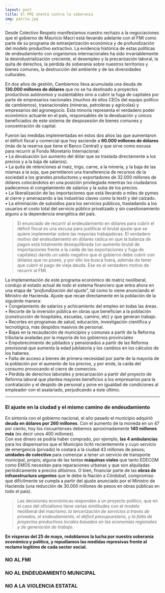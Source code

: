 ```yaml
---
layout: post
title: El FMI atenta contra la soberanía
img: patria.jpg
---
```


Desde Colectivo Respeto manifestamos nuestro rechazo a la negociaciones que el gobierno de Mauricio Macri está llevando adelante con el FMI como parte de su programa de extranjerización económica y de profundización del modelo productivo extractivo. La evidencia histórica de estas políticas de endeudamiento con organismos internacionales ha sido invariablemente la desindustrialización creciente, el desempleo y la precarización laboral, la quita de derechos, la pérdida de soberanía sobre nuestros territorios y bienes comunes, la destrucción del ambiente y de las diversidades culturales.  

En dos años de gestión, Cambiemos lleva acumulada una deuda de __130.000 millones de dólares__ que no se ha destinado a proyectos productivos autónomos y sustentables sino a cubrir la fuga de capitales por parte de empresarios nacionales (muchos de ellos CEOs del equipo político de cambiemos), trasnacionales (mineras, petroleras y agrícolas) y empresarios del agronegocio. Esta minoría representa el verdadero poder económico actuante en el país, responsables de la devaluación y únicos beneficiados de este sistema de desposesión de bienes comunes y concentración de capital.  

Fueron las medidas implementadas en estos dos años las que aumentaron el déficit fiscal y comercial que hoy asciende a __60.000 millones de dólares__ (más de la reserva que tiene el Banco Central) y que sirve como excusa para recurrir al Fondo Monetario Internacional:  
    • La devaluación (un aumento del dólar que se traslada directamente a los precios y a la baja de salarios).  
    • La quita de retenciones al maíz, trigo, carne, a la minería, y la baja de las mismas a la soja, que permitieron una transferencia de recursos de la sociedad a los grandes productores y exportadores de 32.000 millones de dólares colocándolos en una posición privilegiada mientras lxs ciudadanos padecemos el congelamiento de salarios y la suba de los precios.  
    • La liberalización de las importaciones que está llevando a miles de pymes al cierre y amenazando a las industrias claves como la textil y del calzado.  
    • La eliminación de subsidios para los servicios públicos, trasladando a los usuarios el costo total del servicio público privatizado y sin cuestionamiento alguno a la dependencia energética del país.  

>  El enunciado de recurrir al endeudamiento en dólares para cubrir el déficit fiscal es una excusa para justificar el brutal ajuste que se quiere implementar sobre las mayorías trabajadoras. El verdadero motivo del endeudamiento en dólares radica en que la balanza de pagos está totalmente desequilibrada (un aumento brutal de importaciones frente a la caída de las exportaciones y fuga de capitales) dando un saldo negativo que el gobierno debe cubrir con dólares que no posee, y por ello los busca fuera, además de tener que cubrir el pago de vieja deuda. Ese es el verdadero motivo de recurrir al FMI.  

La implementación de este programa económico de matriz neoliberal, condujo al estado actual de todo el sistema financiero que entra ahora en una etapa de “_profundización del ajuste_”, tal como lo viene anunciando el Ministro de Hacienda. Ajuste que recae directamente en la población de la siguiente manera:  
    • Congelamiento de salarios y achicamiento del empleo en todas las áreas.  
    • Recorte de la inversión pública en obras que benefician a la población (construcción de hospitales, escuelas, camino, etc) y que generan trabajo.  
    • Recortes en programas de salud, educación, investigación científica y tecnológica, más despidos masivos de personal.  
    • Bajas en la recaudación de municipios y comunas a partir de la Reforma tributaria avaladas por la mayoría de los gobiernos provinciales   
    • Empobrecimiento de jubilados y pensionados a partir de las Reforma previsional que aumenta la edad jubilatoria y los cambios en los cálculos de los haberes.  
    • Falta de acceso a bienes de primera necesidad por parte de la mayoría de la población por el aumento de los precios, y por ende, la caída del consumo provocando el cierre de comercios.  
    • Pérdida de derechos laborales y precarización a partir del proyecto de Reforma laboral que plantea mayores beneficios a los empresarios para la contratación y el despido de personal y pone en igualdad de condiciones al empleador con el asalariado, perjudicando a éste último.

---

### El ajuste en la ciudad y el mismo camino de endeudamiento

En sintonía con el gobierno nacional, el año pasado el municipio adquirió __deuda en dólares por 260 millones__. Con el aumento de la moneda en un 47 por ciento, hoy los riocuartenses debemos  aproximadamente __140 millones más__ (es decir unos 400 millones).  
Con ese dinero se podría haber comprado, por ejemplo, __las 4 ambulancias__ para los dispensarios que el Municipio licitó recientemente y cuyo servicio de emergencia (privado) le costará a la ciudad 43 millones de pesos; __unidades de colectivo__ para comenzar a tener un servicio de transporte municipal, propio; alguna de las tantas __máquinas viales__ que tanto EDECOM como EMOS necesitan para reparaciones urbanas y que son alquiladas periódicamente a precios altísimos. O bien, financiar parte de las __obras de infraestructura urgentes__ que le debe la Nación a Córdoba1, compromiso que difícilmente se cumpla a partir del ajuste anunciado por el  Ministro de Hacienda (una reducción de 30.000 millones de pesos en obras públicas en todo el país).  

>  Las decisiones económicas responden a un proyecto político, que en el caso del oficialismo tiene varias similitudes con el modelo neoliberal del macrismo: _la tercerización de servicios a través de privados, el endeudamiento, el déficit presupuestario, y la falta de proyectos productivos locales basados en las economías regionales y de generación de trabajo._

__En vísperas del 25 de mayo, redoblamos la lucha por nuestra soberanía económica y política, y repudiamos las medidas represivas frente al reclamo legítimo de cada sector social.__

### NO AL FMI
### NO AL ENDEUDAMIENTO MUNICIPAL
### NO A LA VIOLENCIA ESTATAL
